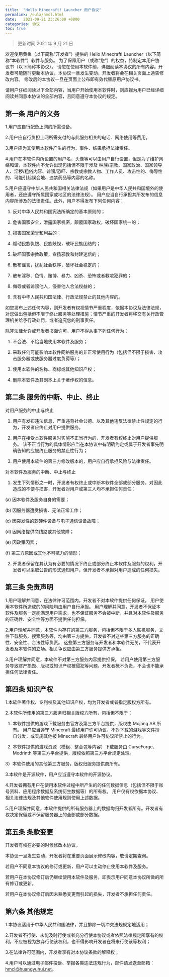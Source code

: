 ```yaml
---
title:  "Hello Minecraft! Launcher 用户协议"
permalink: /eula/hmcl.html
date:   2021-09-21 23:26:00 +0800
categories: 协议
toc: true
---
```


> 更新时间 2021 年 9 月 21 日

欢迎使用黄鱼（以下简称“开发者”）提供的 Hello Minecraft! Launcher（以下简称“本软件”）软件与服务。 为了保障用户（或称“您”）的权益，特制定本用户协议书（以下简称本协议）。 请您在使用本软件前，详细阅读本协议的所有内容。开发者可能随时更新本协议，本协议一旦发生变动，开发者将会在相关页面上通告修改内容。 修改后的本协议一旦在页面上公布即有效代替原用户协议书。

请用户仔细阅读以下全部内容，当用户开始使用本软件时，则应视为用户已经详细阅读并同意本协议的全部内容，且同意遵守本协议的规定。

## 第一条 用户的义务

1.用户应自行配备上网的所需设备。

2.用户应自行负担上网所需支付的与此服务相关的电话、网络使用等费用。

3.用户应为其使用本软件产生的行为、事件、结果承担法律责任。

4.用户在本软件内所设置的用户名、头像等可以由用户自行设置，但是为了维护网络和谐，本软件内不允许出现包括但不限于涉及 种族/宗教、国家政治、国家领导人、淫秽/粗俗内容、诽谤/恐吓、宗教或宗教人物、工作人员、攻击性的、侮辱性的、可能引起误会地、违禁药品等内容的名称。

5.用户应遵守中华人民共和国相关法律法规（如果用户是中华人民共和国境外的使用者，还应遵守所属国家或地区的法律法规）。
用户应当自行承担其所发布的信息内容所涉及的法律责任。此外，用户不得发布下列任何内容：

 1) 反对中华人民共和国宪法所确定的基本原则的；

 2) 危害国家安全，泄露国家机密，颠覆国家政权，破坏国家统一的；

 3) 损害国家荣誉和利益的；

 4) 煽动民族仇恨、民族歧视，破坏民族团结的；

 5) 破坏国家宗教政策，宣扬邪教和封建迷信的；

 6) 散布谣言，扰乱社会秩序，破坏社会稳定的；

 7) 散布淫秽、色情、赌博、暴力、凶杀、恐怖或者教唆犯罪的；

 8) 侮辱或者诽谤他人，侵害他人合法权益的；

 9) 含有中华人民共和国法律、行政法规禁止的其他内容的。

如您发布上述任何内容，则开发者有权视情节严重程度，依据本协议及法律法规，对您做出包括但不限于终止服务等处理措施；情节严重的开发者将移交有关行政管理机关给予行政处罚，或者追究您的刑事责任。

除非法律允许或开发者书面许可，用户不得从事下列任何行为：

 1) 不合法、不恰当地使用本软件及服务；

 2) 采取任何可能影响本软件网络服务的非正常使用行为（包括但不限于损害、攻击服务器或使服务器过度负荷等）；

 3) 使用本软件的名称、商标或其他知识产权；

 4) 删除本软件及其副本上关于著作权的信息。

## 第二条 服务的中断、中止、终止

对用户服务的中止与终止

 1) 用户有发布违法信息、严重违背社会公德、以及其他违反法律禁止性规定的行为，开发者应终止对用户提供服务。

 2) 用户在接受本软件服务时实施不正当行为的，开发者有权终止对用户提供服务。 该不正当行为的具体情形应当在本协议中有明确约定或属于开发者事先明确告知的应被终止服务的禁止性行为；

 3) 用户使用本软件的第三方修改版本的，用户应自行承担风险与法律责任。

对本软件及服务的中断、中止与终止

 1) 发生下列情形之一时，开发者有权终止或中断本软件全部或部分服务，对因此造成的不便与损害，开发者对用户或第三人均不承担任何责任：

  (a) 因本软件及服务自身的需要；

  (b) 因服务器遭受损害、无法正常工作；

  (c) 因突发性的软硬件设备与电子通信设备故障；

  (d) 因网络提供商线路或其他故障；

  (e) 因政策因素；

  (f) 第三方原因或其他不可抗力的情形；

 2) 开发者保留在其认为有必要的情况下终止或部分终止本软件及服务的权利，开发者可以采取公告的形式通知用户，但开发者不承担对用户造成的任何损失。

## 第三条 免责声明

1.用户理解并同意，在法律许可范围内，开发者不对本软件提供任何保证。 用户使用本软件所造成的的风险均由用户自行承担。
用户理解并同意，开发者不保证本软件及服务一定能满足用户需求，也不保证服务不会被中断，并且对本软件及服务的正确性、安全性等方面不提供任何担保。

2.用户理解并同意，本软件内存在的第三方服务，包括但不限于多人联机服务，文件下载服务、搜索服务等，均由第三方提供，开发者不对这些第三方服务的正确性、安全性、合法性等负责。 这些第三方服务与开发者和本软件无关，不代表开发者及本软件的立场。相关争议应由第三方服务提供方承担。

3.用户理解并同意，本软件不对第三方服务内容提供担保。 若用户使用第三方服务导致财产损毁、版权或知识产权被侵犯等问题，开发者概不负责，不会也不能承担任何法律责任。

## 第四条 知识产权

1.本软件著作权、专利权及其他知识产权，均为开发者或者指定版权方所有。

2.本软件所使用的第三方服务归相关版权方所有，包括但不限于：

 1) 本软件提供的游戏下载服务由官方及第三方平台提供，版权由 Mojang AB 所有。 用户应当遵守 Minecraft 最终用户许可协议，不对下载的游戏等文件擅自分发，或实施其他被 Minecraft 最终用户许可协议所禁止的行为。

 2) 本软件提供的游戏资源（模组、整合包等内容）下载服务由 CurseForge、Modrinth 等第三方平台提供，版权依照第三方平台规定处理。

 3）本软件使用的其他第三方服务，版权归服务提供商所有。

3.本软件是开源软件，用户应当遵守本软件的开源协议。

4.开发者拥有用户在使用本软件过程中所产生的的任何数据信息（包括但不限于账号资料、应用程序数据及系统衍生数据等）的所有权。 用户仅有权依据本协议、相关法律法规及其他软件使用规则使用上述数据。

5.用户理解并同意，本软件提供的所有服务器上的数据均归开发者所有。开发者有权决定保留或不保留服务器上的全部或部分数据。

## 第五条 条款变更

开发者有权在必要的时候修改本协议。

本协议一旦发生变动，开发者将在重要页面展示修改内容，敬请定期查询。

若用户不同意本协议的修订或更新，用户可以主动停止使用本软件及服务。 

若用户在本协议修订后仍继续使用本软件及服务，即表示用户同意本协议所做的所有修订或更新。 

若用户在本协议修订后因未熟悉变更而引起的损失，开发者不承担任何责任。

## 第六条 其他规定

1.本协议适用于中华人民共和国法律，并且排除一切冲突法规规定地适用；

2.开发者不行使、未能及时行使或者充分行使本协议或者依照法律规定所享有的权利，不应被视为放弃行使该权利，也不得影响开发者在将来行使该等权利；

3.在法律许可范围内，开发者享有对本协议条款的解释权；

4.用户可以通过电子邮件投诉、举报各类违法违规行为，邮件请发送至邮箱：hmcl@huangyuhui.net。